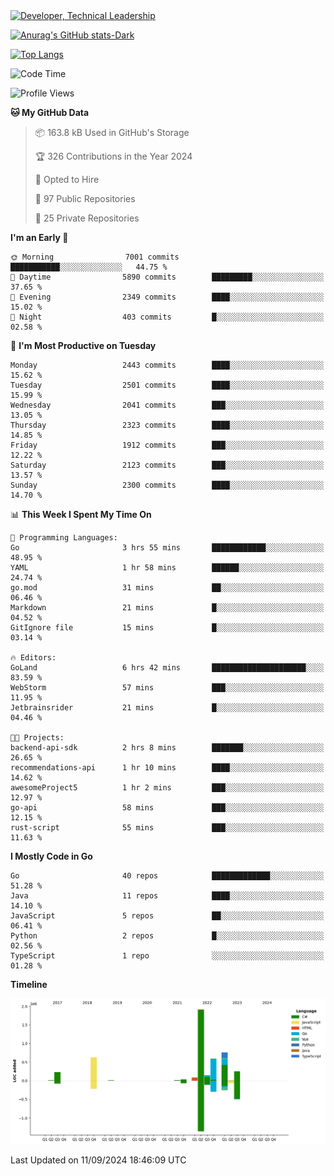 <div>
  <a href="https://www.linkedin.com/in/arielpineiro/" target="_blank" rel="nofollow noopener noreferrer">
    <img src="https://img.shields.io/badge/-LinkedIn-%230077B5?style=for-the-badge&logo=linkedin&logoColor=white" alt="Developer, Technical Leadership" title="Ariel Piñeiro">
  </a>
</div>

[![Anurag's GitHub stats-Dark](https://github-readme-stats.vercel.app/api?username=arielsrv&show_icons=true&theme=dark#gh-dark-mode-only)](https://github.com/anuraghazra/github-readme-stats#gh-dark-mode-only)

[![Top Langs](https://github-readme-stats.vercel.app/api/top-langs/?username=arielsrv&layout=compact&langs_count=10&theme=dark#gh-dark-mode-only)](https://github.com/anuraghazra/github-readme-stats&theme=dark#gh-dark-mode-only)

<!--START_SECTION:waka-->
![Code Time](http://img.shields.io/badge/Code%20Time-1%2C086%20hrs%2026%20mins-blue)

![Profile Views](http://img.shields.io/badge/Profile%20Views-8-blue)

**🐱 My GitHub Data** 

> 📦 163.8 kB Used in GitHub's Storage 
 > 
> 🏆 326 Contributions in the Year 2024
 > 
> 💼 Opted to Hire
 > 
> 📜 97 Public Repositories 
 > 
> 🔑 25 Private Repositories 
 > 
**I'm an Early 🐤** 

```text
🌞 Morning                7001 commits        ███████████░░░░░░░░░░░░░░   44.75 % 
🌆 Daytime                5890 commits        █████████░░░░░░░░░░░░░░░░   37.65 % 
🌃 Evening                2349 commits        ████░░░░░░░░░░░░░░░░░░░░░   15.02 % 
🌙 Night                  403 commits         █░░░░░░░░░░░░░░░░░░░░░░░░   02.58 % 
```
📅 **I'm Most Productive on Tuesday** 

```text
Monday                   2443 commits        ████░░░░░░░░░░░░░░░░░░░░░   15.62 % 
Tuesday                  2501 commits        ████░░░░░░░░░░░░░░░░░░░░░   15.99 % 
Wednesday                2041 commits        ███░░░░░░░░░░░░░░░░░░░░░░   13.05 % 
Thursday                 2323 commits        ████░░░░░░░░░░░░░░░░░░░░░   14.85 % 
Friday                   1912 commits        ███░░░░░░░░░░░░░░░░░░░░░░   12.22 % 
Saturday                 2123 commits        ███░░░░░░░░░░░░░░░░░░░░░░   13.57 % 
Sunday                   2300 commits        ████░░░░░░░░░░░░░░░░░░░░░   14.70 % 
```


📊 **This Week I Spent My Time On** 

```text
💬 Programming Languages: 
Go                       3 hrs 55 mins       ████████████░░░░░░░░░░░░░   48.95 % 
YAML                     1 hr 58 mins        ██████░░░░░░░░░░░░░░░░░░░   24.74 % 
go.mod                   31 mins             ██░░░░░░░░░░░░░░░░░░░░░░░   06.46 % 
Markdown                 21 mins             █░░░░░░░░░░░░░░░░░░░░░░░░   04.52 % 
GitIgnore file           15 mins             █░░░░░░░░░░░░░░░░░░░░░░░░   03.14 % 

🔥 Editors: 
GoLand                   6 hrs 42 mins       █████████████████████░░░░   83.59 % 
WebStorm                 57 mins             ███░░░░░░░░░░░░░░░░░░░░░░   11.95 % 
Jetbrainsrider           21 mins             █░░░░░░░░░░░░░░░░░░░░░░░░   04.46 % 

🐱‍💻 Projects: 
backend-api-sdk          2 hrs 8 mins        ███████░░░░░░░░░░░░░░░░░░   26.65 % 
recommendations-api      1 hr 10 mins        ████░░░░░░░░░░░░░░░░░░░░░   14.62 % 
awesomeProject5          1 hr 2 mins         ███░░░░░░░░░░░░░░░░░░░░░░   12.97 % 
go-api                   58 mins             ███░░░░░░░░░░░░░░░░░░░░░░   12.15 % 
rust-script              55 mins             ███░░░░░░░░░░░░░░░░░░░░░░   11.63 % 
```

**I Mostly Code in Go** 

```text
Go                       40 repos            █████████████░░░░░░░░░░░░   51.28 % 
Java                     11 repos            ████░░░░░░░░░░░░░░░░░░░░░   14.10 % 
JavaScript               5 repos             ██░░░░░░░░░░░░░░░░░░░░░░░   06.41 % 
Python                   2 repos             █░░░░░░░░░░░░░░░░░░░░░░░░   02.56 % 
TypeScript               1 repo              ░░░░░░░░░░░░░░░░░░░░░░░░░   01.28 % 
```



**Timeline**

![Lines of Code chart](https://raw.githubusercontent.com/arielsrv/arielsrv/main/assets/bar_graph.png)


 Last Updated on 11/09/2024 18:46:09 UTC
<!--END_SECTION:waka-->
